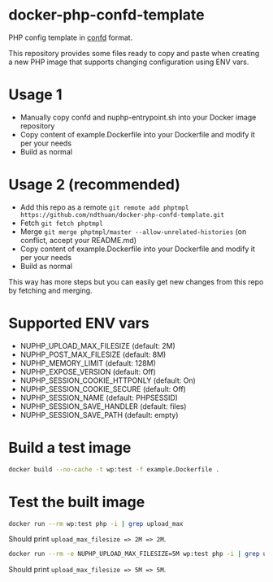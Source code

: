 # docker-php-confd-template
PHP config template in [confd](https://github.com/kelseyhightower/confd) format.

This repository provides some files ready to copy and paste when creating a new PHP image that supports changing configuration using ENV vars.

# Usage 1
* Manually copy confd and nuphp-entrypoint.sh into your Docker image repository
* Copy content of example.Dockerfile into your Dockerfile and modify it per your needs
* Build as normal

# Usage 2 (recommended)
* Add this repo as a remote `git remote add phptmpl https://github.com/ndthuan/docker-php-confd-template.git`
* Fetch `git fetch phptmpl`
* Merge `git merge phptmpl/master --allow-unrelated-histories` (on conflict, accept your README.md)
* Copy content of example.Dockerfile into your Dockerfile and modify it per your needs
* Build as normal

This way has more steps but you can easily get new changes from this repo by fetching and merging.

# Supported ENV vars
* NUPHP_UPLOAD_MAX_FILESIZE (default: 2M)
* NUPHP_POST_MAX_FILESIZE (default: 8M)
* NUPHP_MEMORY_LIMIT (default: 128M)
* NUPHP_EXPOSE_VERSION (default: Off)
* NUPHP_SESSION_COOKIE_HTTPONLY (default: On)
* NUPHP_SESSION_COOKIE_SECURE (default: Off)
* NUPHP_SESSION_NAME (default: PHPSESSID)
* NUPHP_SESSION_SAVE_HANDLER (default: files)
* NUPHP_SESSION_SAVE_PATH (default: empty)

# Build a test image
```bash
docker build --no-cache -t wp:test -f example.Dockerfile .
```

# Test the built image
```bash
docker run --rm wp:test php -i | grep upload_max
```
Should print `upload_max_filesize => 2M => 2M`.

```bash
docker run --rm -e NUPHP_UPLOAD_MAX_FILESIZE=5M wp:test php -i | grep upload_max
```
Should print `upload_max_filesize => 5M => 5M`.
